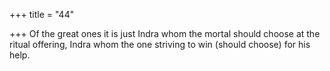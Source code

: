 +++
title = "44"

+++
Of the great ones it is just Indra whom the mortal should choose at the  ritual offering,
Indra whom the one striving to win (should choose) for his help.